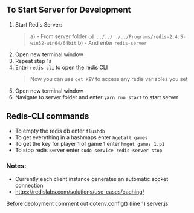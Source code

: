 ## To Start Server for Development

1.  Start Redis Server:
    > a) - From server folder `cd ../../../../Programs/redis-2.4.5-win32-win64/64bit`
    > b) - And enter `redis-server`
2.  Open new terminal window
3.  Repeat step 1a
4.  Enter `redis-cli` to open the redis CLI
    > Now you can use `get KEY` to access any redis variables you set
5.  Open new terminal window
6.  Navigate to server folder and enter `yarn run start` to start server

## Redis-CLI commands

- To empty the redis db enter `flushdb`
- To get everything in a hashmaps enter `hgetall games`
- To get the key for player 1 of game 1 enter `hmget games 1.p1`
- To stop redis server enter `sudo service redis-server stop`

### Notes:

- Currently each client instance generates an automatic socket connection
- https://redislabs.com/solutions/use-cases/caching/

Before deployment comment out dotenv.config() (line 1) server.js
